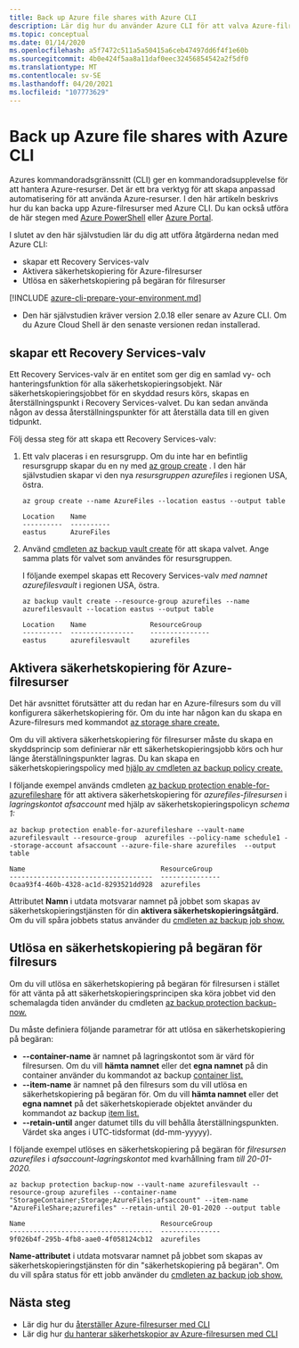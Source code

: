 ```yaml
---
title: Back up Azure file shares with Azure CLI
description: Lär dig hur du använder Azure CLI för att valva Azure-filresurser i Recovery Services-valvet
ms.topic: conceptual
ms.date: 01/14/2020
ms.openlocfilehash: a5f7472c511a5a50415a6ceb47497dd6f4f1e60b
ms.sourcegitcommit: 4b0e424f5aa8a11daf0eec32456854542a2f5df0
ms.translationtype: MT
ms.contentlocale: sv-SE
ms.lasthandoff: 04/20/2021
ms.locfileid: "107773629"
---
```

# <a name="back-up-azure-file-shares-with-azure-cli"></a>Back up Azure file shares with Azure CLI

Azures kommandoradsgränssnitt (CLI) ger en kommandoradsupplevelse för att hantera Azure-resurser. Det är ett bra verktyg för att skapa anpassad automatisering för att använda Azure-resurser. I den här artikeln beskrivs hur du kan backa upp Azure-filresurser med Azure CLI. Du kan också utföra de här stegen med [Azure PowerShell](./backup-azure-afs-automation.md) eller [Azure Portal](backup-afs.md).

I slutet av den här självstudien lär du dig att utföra åtgärderna nedan med Azure CLI:

* skapar ett Recovery Services-valv
* Aktivera säkerhetskopiering för Azure-filresurser
* Utlösa en säkerhetskopiering på begäran för filresurser

[!INCLUDE [azure-cli-prepare-your-environment.md](../../includes/azure-cli-prepare-your-environment.md)]

 - Den här självstudien kräver version 2.0.18 eller senare av Azure CLI. Om du Azure Cloud Shell är den senaste versionen redan installerad.

## <a name="create-a-recovery-services-vault"></a>skapar ett Recovery Services-valv

Ett Recovery Services-valv är en entitet som ger dig en samlad vy- och hanteringsfunktion för alla säkerhetskopieringsobjekt. När säkerhetskopieringsjobbet för en skyddad resurs körs, skapas en återställningspunkt i Recovery Services-valvet. Du kan sedan använda någon av dessa återställningspunkter för att återställa data till en given tidpunkt.

Följ dessa steg för att skapa ett Recovery Services-valv:

1. Ett valv placeras i en resursgrupp. Om du inte har en befintlig resursgrupp skapar du en ny med [az group create](/cli/azure/group#az_group_create) . I den här självstudien skapar vi den nya *resursgruppen azurefiles* i regionen USA, östra.

    ```azurecli-interactive
    az group create --name AzureFiles --location eastus --output table
    ```

    ```output
    Location    Name
    ----------  ----------
    eastus      AzureFiles
    ```

1. Använd [cmdleten az backup vault create](/cli/azure/backup/vault#az_backup_vault_create) för att skapa valvet. Ange samma plats för valvet som användes för resursgruppen.

    I följande exempel skapas ett Recovery Services-valv *med namnet azurefilesvault* i regionen USA, östra.

    ```azurecli-interactive
    az backup vault create --resource-group azurefiles --name azurefilesvault --location eastus --output table
    ```

    ```output
    Location    Name                ResourceGroup
    ----------  ----------------    ---------------
    eastus      azurefilesvault     azurefiles
    ```

## <a name="enable-backup-for-azure-file-shares"></a>Aktivera säkerhetskopiering för Azure-filresurser

Det här avsnittet förutsätter att du redan har en Azure-filresurs som du vill konfigurera säkerhetskopiering för. Om du inte har någon kan du skapa en Azure-filresurs med kommandot [az storage share create.](/cli/azure/storage/share#az_storage_share_create)

Om du vill aktivera säkerhetskopiering för filresurser måste du skapa en skyddsprincip som definierar när ett säkerhetskopieringsjobb körs och hur länge återställningspunkter lagras. Du kan skapa en säkerhetskopieringspolicy med [hjälp av cmdleten az backup policy create.](/cli/azure/backup/policy#az_backup_policy_create)

I följande exempel används cmdleten [az backup protection enable-for-azurefileshare](/cli/azure/backup/protection#az_backup_protection_enable_for_azurefileshare) för att aktivera säkerhetskopiering för *azurefiles-filresursen* i *lagringskontot afsaccount* med hjälp av säkerhetskopieringspolicyn *schema 1:*

```azurecli-interactive
az backup protection enable-for-azurefileshare --vault-name azurefilesvault --resource-group  azurefiles --policy-name schedule1 --storage-account afsaccount --azure-file-share azurefiles  --output table
```

```output
Name                                  ResourceGroup
------------------------------------  ---------------
0caa93f4-460b-4328-ac1d-8293521dd928  azurefiles
```

Attributet **Namn** i utdata motsvarar namnet på jobbet som skapas av säkerhetskopieringstjänsten för din **aktivera säkerhetskopieringsåtgärd.** Om du vill spåra jobbets status använder du [cmdleten az backup job show.](/cli/azure/backup/job#az_backup_job_show)

## <a name="trigger-an-on-demand-backup-for-file-share"></a>Utlösa en säkerhetskopiering på begäran för filresurs

Om du vill utlösa en säkerhetskopiering på begäran för filresursen i stället för att vänta på att säkerhetskopieringsprincipen ska köra jobbet vid den schemalagda tiden använder du cmdleten [az backup protection backup-now.](/cli/azure/backup/protection#az_backup_protection_backup_now)

Du måste definiera följande parametrar för att utlösa en säkerhetskopiering på begäran:

* **--container-name** är namnet på lagringskontot som är värd för filresursen. Om du vill **hämta namnet** eller det **egna namnet** på din container använder du kommandot az backup [container list.](/cli/azure/backup/container#az_backup_container_list)
* **--item-name** är namnet på den filresurs som du vill utlösa en säkerhetskopiering på begäran för. Om du vill **hämta namnet** eller det **egna namnet** på det säkerhetskopierade objektet använder du kommandot az backup [item list.](/cli/azure/backup/item#az_backup_item_list)
* **--retain-until** anger datumet tills du vill behålla återställningspunkten. Värdet ska anges i UTC-tidsformat (dd-mm-yyyyy).

I följande exempel utlöses en säkerhetskopiering på begäran för *filresursen azurefiles* i *afsaccount-lagringskontot* med kvarhållning fram *till 20-01-2020.*

```azurecli-interactive
az backup protection backup-now --vault-name azurefilesvault --resource-group azurefiles --container-name "StorageContainer;Storage;AzureFiles;afsaccount" --item-name "AzureFileShare;azurefiles" --retain-until 20-01-2020 --output table
```

```output
Name                                  ResourceGroup
------------------------------------  ---------------
9f026b4f-295b-4fb8-aae0-4f058124cb12  azurefiles
```

**Name-attributet** i utdata motsvarar namnet på jobbet som skapas av säkerhetskopieringstjänsten för din "säkerhetskopiering på begäran". Om du vill spåra status för ett jobb använder du [cmdleten az backup job show.](/cli/azure/backup/job#az_backup_job_show)

## <a name="next-steps"></a>Nästa steg

* Lär dig hur du [återställer Azure-filresurser med CLI](restore-afs-cli.md)
* Lär dig hur [du hanterar säkerhetskopior av Azure-filresursen med CLI](manage-afs-backup-cli.md)
